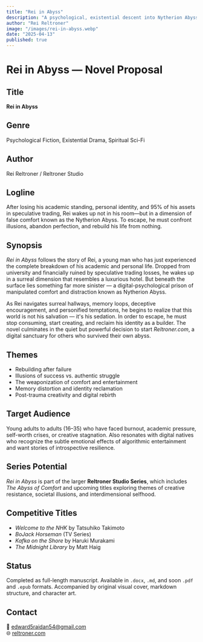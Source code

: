 ```yaml
---
title: "Rei in Abyss"
description: "A psychological, existential descent into Nytherion Abyss. After losing everything—academic status, identity, and 95% of his assets—Rei awakens in a false paradise of comfort, entertainment, and forgetfulness. But he refuses to stay. A story of quiet revolt, painful truth, and rebuilding from nothing."
author: "Rei Reltroner"
image: "/images/rei-in-abyss.webp"
date: "2025-04-13"
published: true
---
```


# Rei in Abyss — Novel Proposal

## Title
**Rei in Abyss**

## Genre
Psychological Fiction, Existential Drama, Spiritual Sci-Fi

## Author
Rei Reltroner / Reltroner Studio

## Logline
After losing his academic standing, personal identity, and 95% of his assets in speculative trading, Rei wakes up not in his room—but in a dimension of false comfort known as the Nytherion Abyss. To escape, he must confront illusions, abandon perfection, and rebuild his life from nothing.

## Synopsis
*Rei in Abyss* follows the story of Rei, a young man who has just experienced the complete breakdown of his academic and personal life. Dropped from university and financially ruined by speculative trading losses, he wakes up in a surreal dimension that resembles a luxurious hotel. But beneath the surface lies something far more sinister — a digital-psychological prison of manipulated comfort and distraction known as Nytherion Abyss.

As Rei navigates surreal hallways, memory loops, deceptive encouragement, and personified temptations, he begins to realize that this world is not his salvation — it's his sedation. In order to escape, he must stop consuming, start creating, and reclaim his identity as a builder. The novel culminates in the quiet but powerful decision to start *Reltroner.com*, a digital sanctuary for others who survived their own abyss.

## Themes
- Rebuilding after failure
- Illusions of success vs. authentic struggle
- The weaponization of comfort and entertainment
- Memory distortion and identity reclamation
- Post-trauma creativity and digital rebirth

## Target Audience
Young adults to adults (16–35) who have faced burnout, academic pressure, self-worth crises, or creative stagnation. Also resonates with digital natives who recognize the subtle emotional effects of algorithmic entertainment and want stories of introspective resilience.

## Series Potential
*Rei in Abyss* is part of the larger **Reltroner Studio Series**, which includes *The Abyss of Comfort* and upcoming titles exploring themes of creative resistance, societal illusions, and interdimensional selfhood.

## Competitive Titles
- *Welcome to the NHK* by Tatsuhiko Takimoto
- *BoJack Horseman* (TV Series)
- *Kafka on the Shore* by Haruki Murakami
- *The Midnight Library* by Matt Haig

## Status
Completed as full-length manuscript. Available in `.docx`, `.md`, and soon `.pdf` and `.epub` formats. Accompanied by original visual cover, markdown structure, and character art.

## Contact
📧 edward5raidan54@gmail.com  
🌐 [reltroner.com](https://reltroner.com)
